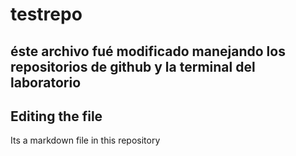 # testrepo
## éste archivo fué modificado manejando los repositorios de github y la terminal del laboratorio

## Editing the file

Its a markdown file in this repository
